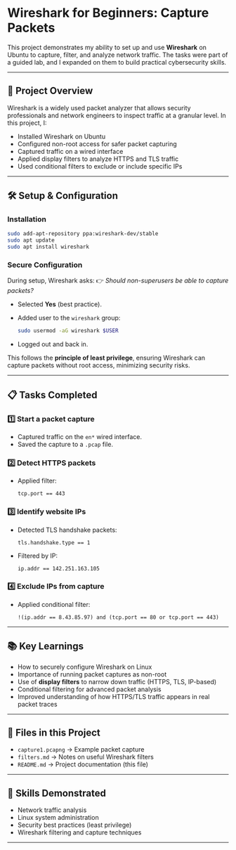 # Wireshark for Beginners: Capture Packets

This project demonstrates my ability to set up and use **Wireshark** on Ubuntu to capture, filter, and analyze network traffic. The tasks were part of a guided lab, and I expanded on them to build practical cybersecurity skills.

---

## 🚀 Project Overview

Wireshark is a widely used packet analyzer that allows security professionals and network engineers to inspect traffic at a granular level.
In this project, I:

* Installed Wireshark on Ubuntu
* Configured non-root access for safer packet capturing
* Captured traffic on a wired interface
* Applied display filters to analyze HTTPS and TLS traffic
* Used conditional filters to exclude or include specific IPs

---

## 🛠️ Setup & Configuration

### Installation

```bash
sudo add-apt-repository ppa:wireshark-dev/stable
sudo apt update
sudo apt install wireshark
```

### Secure Configuration

During setup, Wireshark asks:
👉 *Should non-superusers be able to capture packets?*

* Selected **Yes** (best practice).
* Added user to the `wireshark` group:

  ```bash
  sudo usermod -aG wireshark $USER
  ```
* Logged out and back in.

This follows the **principle of least privilege**, ensuring Wireshark can capture packets without root access, minimizing security risks.

---

## 📋 Tasks Completed

### 1️⃣ Start a packet capture

* Captured traffic on the `en*` wired interface.
* Saved the capture to a `.pcap` file.

### 2️⃣ Detect HTTPS packets

* Applied filter:

  ```wireshark
  tcp.port == 443
  ```

### 3️⃣ Identify website IPs

* Detected TLS handshake packets:

  ```wireshark
  tls.handshake.type == 1
  ```
* Filtered by IP:

  ```wireshark
  ip.addr == 142.251.163.105
  ```

### 4️⃣ Exclude IPs from capture

* Applied conditional filter:

  ```wireshark
  !(ip.addr == 8.43.85.97) and (tcp.port == 80 or tcp.port == 443)
  ```

---

## 📚 Key Learnings

* How to securely configure Wireshark on Linux
* Importance of running packet captures as non-root
* Use of **display filters** to narrow down traffic (HTTPS, TLS, IP-based)
* Conditional filtering for advanced packet analysis
* Improved understanding of how HTTPS/TLS traffic appears in real packet traces

---

## 📂 Files in this Project

* `capture1.pcapng` → Example packet capture
* `filters.md` → Notes on useful Wireshark filters
* `README.md` → Project documentation (this file)

---

## 🔑 Skills Demonstrated

* Network traffic analysis
* Linux system administration
* Security best practices (least privilege)
* Wireshark filtering and capture techniques

---
